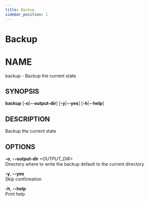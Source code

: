 ```yaml
---
title: Backup
sidebar_position: 1
---
```


# Backup

# NAME

backup - Backup the current state

## SYNOPSIS

**backup** \[**-o**\|**--output-dir**\] \[**-y**\|**--yes**\]
\[**-h**\|**--help**\]

## DESCRIPTION

Backup the current state

## OPTIONS

**-o**, **--output-dir** *\<OUTPUT_DIR\>*  
Directory where to write the backup default to the current directory

**-y**, **--yes**  
Skip confirmation

**-h**, **--help**  
Print help
